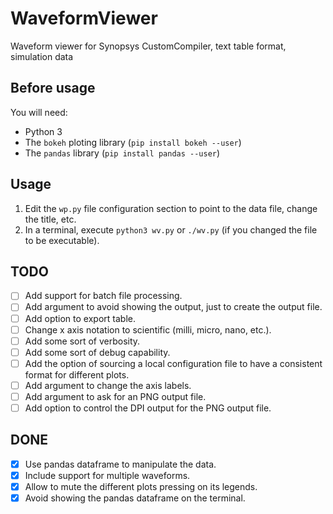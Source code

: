 # WaveformViewer
Waveform viewer for Synopsys CustomCompiler, text table format, simulation data

## Before usage
You will need:
- Python 3
- The `bokeh` ploting library (`pip install bokeh --user`)
- The `pandas` library (`pip install pandas --user`)

## Usage
1. Edit the `wp.py` file configuration section to point to the data file, change the title, etc.
2. In a terminal, execute `python3 wv.py` or `./wv.py` (if you changed the file to be executable).

## TODO
- [ ] Add support for batch file processing.
- [ ] Add argument to avoid showing the output, just to create the output file.
- [ ] Add option to export table.
- [ ] Change x axis notation to scientific (milli, micro, nano, etc.).
- [ ] Add some sort of verbosity.
- [ ] Add some sort of debug capability.
- [ ] Add the option of sourcing a local configuration file to have a consistent format for different plots.
- [ ] Add argument to change the axis labels.
- [ ] Add argument to ask for an PNG output file.
- [ ] Add option to control the DPI output for the PNG output file.

## DONE
- [x] Use pandas dataframe to manipulate the data.
- [x] Include support for multiple waveforms.
- [x] Allow to mute the different plots pressing on its legends.
- [x] Avoid showing the pandas dataframe on the terminal.
